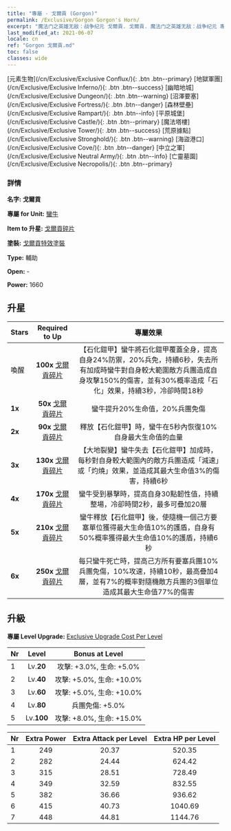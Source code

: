 ```yaml
---
title: "專屬 - 戈爾貢 (Gorgon)"
permalink: /Exclusive/Gorgon Gorgon's Horn/
excerpt: "魔法门之英雄无敌：战争纪元 戈爾貢. 戈爾貢. 魔法门之英雄无敌：战争纪元 專屬 戈爾貢. 蠻牛 專屬."
last_modified_at: 2021-06-07
locale: cn
ref: "Gorgon 戈爾貢.md"
toc: false
classes: wide
---
```

 [元素生物](/cn/Exclusive/Exclusive Conflux/){: .btn .btn--primary} [地獄軍團](/cn/Exclusive/Exclusive Inferno/){: .btn .btn--success} [幽暗地城](/cn/Exclusive/Exclusive Dungeon/){: .btn .btn--warning} [沼澤要塞](/cn/Exclusive/Exclusive Fortress/){: .btn .btn--danger} [森林壁壘](/cn/Exclusive/Exclusive Rampart/){: .btn .btn--info} [平原城堡](/cn/Exclusive/Exclusive Castle/){: .btn .btn--primary} [魔法塔樓](/cn/Exclusive/Exclusive Tower/){: .btn .btn--success} [荒原據點](/cn/Exclusive/Exclusive Stronghold/){: .btn .btn--warning} [海盜港口](/cn/Exclusive/Exclusive Cove/){: .btn .btn--danger} [中立之軍](/cn/Exclusive/Exclusive Neutral Army/){: .btn .btn--info} [亡靈墓園](/cn/Exclusive/Exclusive Necropolis/){: .btn .btn--primary} 

### 詳情
 **名字: 戈爾貢** 

 **專屬 for Unit:** [蠻牛](/cn/units/Gorgon/) 

 **Item to 升星:** [戈爾貢碎片](/cn/Items/con_995/)

 **塗裝:** [戈爾貢特效塗裝](/cn/Items/con_663/)

 **Type:** 輔助

 **Open:** -

 **Power:** 1660

## 升星

  |     Stars    |  Required to Up | 專屬效果 |
  |:-------------|:---------------:|:---------------:|
  |  喚醒  | **100x** [戈爾貢碎片](/cn/Items/con_995/) | 【石化鎧甲】蠻牛將石化鎧甲覆蓋全身，提高自身24%防禦，20%兵免，持續6秒，失去所有加成時蠻牛對自身較大範圍敵方兵團造成自身攻擊150%的傷害，並有30%概率造成「石化」效果，持續3秒，冷卻時間18秒 |
  | **1x** <i class="fas fa-star"/> | **50x** [戈爾貢碎片](/cn/Items/con_995/) | 蠻牛提升20%生命值，20%兵團免傷 |
  | **2x** <i class="fas fa-star"/> | **90x** [戈爾貢碎片](/cn/Items/con_995/) | 釋放【石化鎧甲】時，蠻牛在5秒內恢復10%自身最大生命值的血量 |
  | **3x** <i class="fas fa-star"/> | **130x** [戈爾貢碎片](/cn/Items/con_995/) | 【大地裂變】蠻牛失去【石化鎧甲】加成時，每秒對自身較大範圍內的敵方兵團造成「減速」或「灼燒」效果，並造成其最大生命值3%的傷害，持續6秒 |
  | **4x** <i class="fas fa-star"/> | **170x** [戈爾貢碎片](/cn/Items/con_995/) | 蠻牛受到暴擊時，提高自身30點韌性值，持續整場，冷卻時間2秒，最多可疊加20層 |
  | **5x** <i class="fas fa-star"/> | **210x** [戈爾貢碎片](/cn/Items/con_995/) | 蠻牛釋放【石化鎧甲】後，使隨機一個己方要塞單位獲得最大生命值10%的護盾，自身有50%概率獲得最大生命值10%的護盾，持續6秒 |
  | **6x** <i class="fas fa-star"/> | **250x** [戈爾貢碎片](/cn/Items/con_995/) | 每只蠻牛死亡時，提高己方所有要塞兵團10%兵團免傷，10%攻速，持續10秒，最高疊加4層，並有7%的概率對隨機敵方兵團的3個單位造成其最大生命值77%的傷害 |


## 升級
 **專屬 Level Upgrade:** [Exclusive Upgrade Cost Per Level](/Exclusive/ExclusiveUpgradeCostPerLevel/)

  |  Nr  |   Level  | Bonus at Level |
  |:-----|:--------:|:--------------:|
  | 1 | Lv.**20** | 攻擊: +3.0%, 生命: +5.0% |
  | 2 | Lv.**40** | 攻擊: +5.0%, 生命: +10.0% |
  | 3 | Lv.**60** | 攻擊: +5.0%, 生命: +10.0% |
  | 4 | Lv.**80** | 兵團免傷: +5.0% |
  | 5 | Lv.**100** | 攻擊: +8.0%, 生命: +15.0% |


  |  Nr  |  Extra Power | Extra Attack per Level | Extra HP per Level |
  |:-----|:--------:|:--------:|:--------:|
  | 1 | 249 | 20.37 | 520.35 |
  | 2 | 282 | 24.44 | 624.42 |
  | 3 | 315 | 28.51 | 728.49 |
  | 4 | 349 | 32.59 | 832.55 |
  | 5 | 382 | 36.66 | 936.62 |
  | 6 | 415 | 40.73 | 1040.69 |
  | 7 | 448 | 44.81 | 1144.76 |


